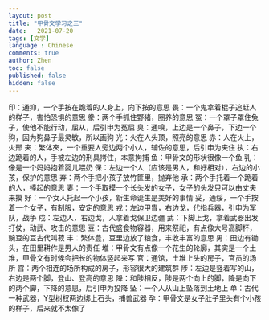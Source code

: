 ```yaml
---
layout: post
title: "甲骨文学习之三"
date:   2021-07-20
tags: [文学]
language : Chinese
comments: true
author: Zhen
toc: false
published: false
hidden: false
---
```


印：通抑，一个手按在跪着的人身上，向下按的意思
畏：一个鬼拿着棍子追赶人的样子，害怕恐惧的意思
豢：两个手抓住野猪，圈养的意思
冤：一个罩子罩住兔子，使他不能行动，屈从，后引申为冤屈
臭：通嗅，上边是一个鼻子，下边一个狗，因为狗鼻子最灵敏，所以画狗
光：火在人头顶，照亮的意思
赤：人在火上，火邢
夹：繁体夾，一个重要人旁边两个小人，辅佐的意思，后引申为夹住
执：右边跪着的人，手被左边的刑具拷住，本意拘捕
鱼：甲骨文的形状很像一个鱼
乳：像是一个妈妈抱着婴儿喂奶
保：左边一个人（应该是男人，和好相对），右边的小孩，保护的意思
弃：两个手把小孩子放竹筐里，抛弃他
承：两个手托着一个跪着的人，捧起的意思
妻：一个手取摸一个长头发的女子，女子的头发只可以由丈夫来摸
好：一个女人托起一个小孩，新生命诞生是美好的事情
妥，通绥，一个手按着一个女子，有制服，安定的意思
戎：左边甲胄，右边戈，代指兵器，引申为军队，战争
戍：左边人，右边戈，人拿着戈保卫边疆
武：下脚上戈，拿着武器出发打仗，动武、攻击的意思
豆：古代盛食物容器，用来祭祀，有点像大号高脚杯，豌豆的豆古代叫菽
丰：繁体豊，豆里边放了粮食，丰收丰富的意思
男：田边有锄头，在田里耕作是男人的责任
堆：甲骨文有点像一个花生的轮廓，其实是一个土堆，甲骨文有时候会把长的物体竖起来写
官：通馆，土堆上头的房子，官员的场所
宫：两个相连的场所构成的房子，形容很大的建筑群
陟：左边是竖着写的山，右边是两个脚，登山、登高的意思
降：和陟相反，陟是两个向上的脚，降是向下的两个脚，下降的意思，后引申为投降
坠：一个人从山上坠落到土地上
单：古代一种武器，Y型树杈两边绑上石头，捕兽武器
孕：甲骨文是女子肚子里头有个小孩的样子，后来就不太像了






<!--stackedit_data:
eyJoaXN0b3J5IjpbMTgzMTU4MTk1NiwxNTg0MDMzMTcwLC0xOT
g5MTE2MDg0LC04NzYyNjU1MiwtNzAzMDgzNzk1XX0=
-->